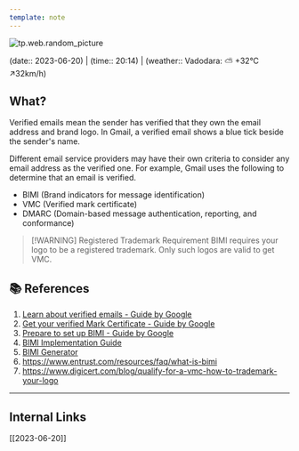 ```yaml
---
template: note
---
```

![tp.web.random_picture](https://images.unsplash.com/photo-1507830075634-ce51e8b19328?crop=entropy&cs=tinysrgb&fit=crop&fm=jpg&h=300&ixid=MnwxfDB8MXxyYW5kb218MHx8dHJlZSxsYW5kc2NhcGUsd2F0ZXIsbW91bnRhaW58fHx8fHwxNjg3MjcyMjcy&ixlib=rb-4.0.3&q=80&utm_campaign=api-credit&utm_medium=referral&utm_source=unsplash_source&w=900)

(date:: 2023-06-20) | (time:: 20:14) | (weather:: Vadodara: ⛅️  +32°C ↗32km/h)

## What?

Verified emails mean the sender has verified that they own the email address and brand logo. In Gmail, a verified email shows a blue tick beside the sender's name.

Different email service providers may have their own criteria to consider any email address as the verified one. For example, Gmail uses the following to determine that an email is verified.

- BIMI (Brand indicators for message identification)
- VMC (Verified mark certificate)
- DMARC (Domain-based message authentication, reporting, and conformance)

> [!WARNING] Registered Trademark Requirement
> BIMI requires your logo to be a registered trademark. Only such logos are valid to get VMC.


## 📚 References 
1. [Learn about verified emails - Guide by Google](https://support.google.com/mail/answer/13130196)
2. [Get your verified Mark Certificate - Guide by Google](https://support.google.com/a/answer/10911028)
3. [Prepare to set up BIMI - Guide by Google](https://support.google.com/a/answer/10911528)
4. [BIMI Implementation Guide](https://bimigroup.org/implementation-guide/)
5. [BIMI Generator](https://bimigroup.org/bimi-generator/)
6. https://www.entrust.com/resources/faq/what-is-bimi
7. https://www.digicert.com/blog/qualify-for-a-vmc-how-to-trademark-your-logo

---
## Internal Links
[[2023-06-20]]